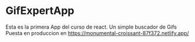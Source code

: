 # GifExpertApp

Esta es la primera App del curso de react.
Un simple buscador de Gifs
Puesta en produccion en https://monumental-croissant-87f372.netlify.app/